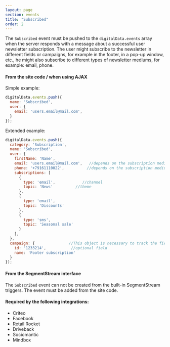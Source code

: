 ```yaml
---
layout: page
section: events
title: "Subscribed"
order: 2
---
```

The `Subscribed` event must be pushed to the `digitalData.events` array when the server responds with a message about a successful user newsletter subscription.
The user might subscribe to the newsletter in different fields or campaigns, for example in the footer, in a pop-up window, etc., he might also subscribe to different types of newsletter mediums, for example: email, phone.

#### From the site code / when using AJAX

Simple example:
```javascript
digitalData.events.push({
  name: 'Subscribed',
  user: {
    email: 'users.email@mail.com',
  }
});
```

Extended example:
```javascript
digitalData.events.push({
  category: 'Subscription',
  name: 'Subscribed',
  user: {
    firstName: 'Name',
    email: 'users.email@mail.com',   //depends on the subscription medium
    phone: '+79161110022',          //depends on the subscription medium
    subscriptions: [
      {
        type: 'email',            //channel
        topic: 'News'          //theme
      },
      {
        type: 'email',
        topic: 'Discounts'
      },
      {
        type: 'sms',
        topic: 'Seasonal sale'
      }
    ],
  },
  campaign: {               //This object is necessary to track the field or campaign where the user subscribed
    id: '1233214',           //optional field
    name: 'Footer subscription'
  }
});
```


#### From the SegmentStream interface
The `Subscribed` event can not be created from the built-in SegmentStream triggers. The event must be added from the site code.

#### Required by the following integrations:
* Criteo
* Facebook
* Retail Rocket
* Driveback
* Sociomantic
* Mindbox
